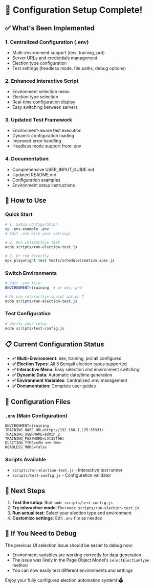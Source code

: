 # 🎉 Configuration Setup Complete!

## ✅ What's Been Implemented

### 1. **Centralized Configuration (.env)**

- Multi-environment support (dev, training, prd)
- Server URLs and credentials management
- Election type configuration
- Test settings (headless mode, file paths, debug options)

### 2. **Enhanced Interactive Script**

- Environment selection menu
- Election type selection
- Real-time configuration display
- Easy switching between servers

### 3. **Updated Test Framework**

- Environment-aware test execution
- Dynamic configuration loading
- Improved error handling
- Headless mode support from .env

### 4. **Documentation**

- Comprehensive USER_INPUT_GUIDE.md
- Updated README.md
- Configuration examples
- Environment setup instructions

## 🚀 How to Use

### Quick Start

```bash
# 1. Setup configuration
cp .env.example .env
# Edit .env with your settings

# 2. Run interactive test
node scripts/run-election-test.js

# 3. Or run directly
npx playwright test tests/scheduleCreation.spec.js
```

### Switch Environments

```bash
# Edit .env file:
ENVIRONMENT=training  # or dev, prd

# Or use interactive script option 7
node scripts/run-election-test.js
```

### Test Configuration

```bash
# Verify your setup
node scripts/test-config.js
```

## 📋 Current Configuration Status

- **✅ Multi-Environment**: dev, training, prd all configured
- **✅ Election Types**: All 5 Bengali election types supported
- **✅ Interactive Menu**: Easy selection and environment switching
- **✅ Dynamic Data**: Automatic date/time generation
- **✅ Environment Variables**: Centralized .env management
- **✅ Documentation**: Complete user guides

## 🔧 Configuration Files

### `.env` (Main Configuration)

```env
ENVIRONMENT=training
TRAINING_BASE_URL=http://192.168.1.125:30333/
TRAINING_USERNAME=admin_2
TRAINING_PASSWORD=L3t35!96t
ELECTION_TYPE=জাতীয় সংসদ নির্বাচন
HEADLESS_MODE=false
```

### Scripts Available

- `scripts/run-election-test.js` - Interactive test runner
- `scripts/test-config.js` - Configuration validator

## 🎯 Next Steps

1. **Test the setup**: Run `node scripts/test-config.js`
2. **Try interactive mode**: Run `node scripts/run-election-test.js`
3. **Run actual test**: Select your election type and environment
4. **Customize settings**: Edit `.env` file as needed

## 🐛 If You Need to Debug

The previous UI selection issue should be easier to debug now:

- Environment variables are working correctly for data generation
- The issue was likely in the Page Object Model's `selectElectionType` method
- You can now easily test different environments and settings

Enjoy your fully configured election automation system! 🗳️
